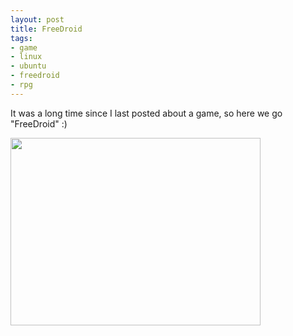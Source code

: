 ```yaml
--- 
layout: post
title: FreeDroid
tags: 
- game
- linux
- ubuntu
- freedroid
- rpg
---
```

It was a long time since I last posted about a game, so here we go "FreeDroid" :)

<a class="image" href="{{ site.url }}/images/2008/08/screenshot-freedroidrpg-011svn.png"><img class="alignnone size-thumbnail wp-image-269" title="screenshot-freedroidrpg-011svn" src="{{ site.url }}/images/2008/08/screenshot-freedroidrpg-011svn-400x300.png" alt="" width="400" height="300" /></a>
